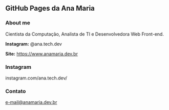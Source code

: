 ## GitHub Pages da Ana Maria 

### About me

Cientista da Computação, Analista de TI e Desenvolvedora Web Front-end.

**Instagram:** @ana.tech.dev 

**Site:** https://www.anamaria.dev.br

### Instagram

instagram.com/ana.tech.dev/

### Contato

e-mail@anamaria.dev.br
